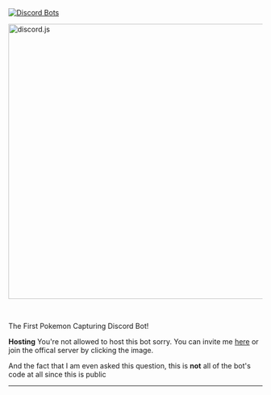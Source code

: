 <a href="https://discordbots.org/bot/330488924449275916?utm_source=widget">
  <img src="https://discordbots.org/api/widget/status/330488924449275916.png" alt="Discord Bots" />

</a>
  <br />
  <p>
    <a href="https://discord.gg/3Chh8gu"><img src="https://i.imgur.com/dsxe65s.jpg" width="546" alt="discord.js" /></a>
  </p>
  <br />



The First Pokemon Capturing Discord Bot!

**Hosting**
You're not allowed to host this bot sorry. You can invite me [here](https://discordapp.com/oauth2/authorize?client_id=330488924449275916&scope=bot&permissions=268746822) or join the offical server by clicking the image. 

And the fact that I am even asked this question, this is **not** all of the bot's code at all since this is public
<!-- [![](https://discordapp.com/api/guilds/334745231163654145/embed.png?style=banner2)](https://discord.gg/3Chh8gu) -->
 
 ---
<!-- "Discord", "Discord App", and any associated logos are registered trademarks of Hammer & Chisel, inc. -->
